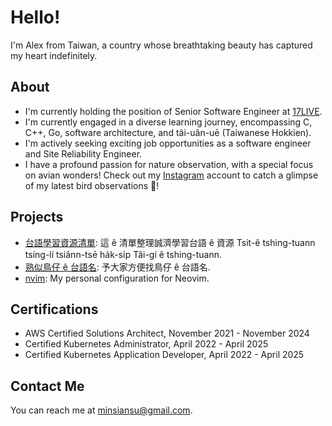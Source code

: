 # Hello!

I'm Alex from Taiwan, a country whose breathtaking beauty has captured my heart indefinitely.

## About

- I'm currently holding the position of Senior Software Engineer at [17LIVE](https://about.17.live/).
- I'm currently engaged in a diverse learning journey, encompassing C, C++, Go, software architecture, and tâi-uân-uē (Taiwanese Hokkien).
- I'm actively seeking exciting job opportunities as a software engineer and Site Reliability Engineer.
- I have a profound passion for nature observation, with a special focus on avian wonders! Check out my [Instagram](https://www.instagram.com/siansiansu) account to catch a glimpse of my latest bird observations 📸!

## Projects

- [台語學習資源清單](https://siansiansu.github.io/oh-tai-gi/): 這 ê 清單整理誠濟學習台語 ê 資源 Tsit-ê tshing-tuann tsíng-lí tsiânn-tsē ha̍k-si̍p Tâi-gí ê tshing-tuann.
- [熟似鳥仔 ê 台語名](https://siansiansu.github.io/tsiau-a-e-mia/): 予大家方便找鳥仔 ê 台語名.
- [nvim](https://github.com/siansiansu/nvim): My personal configuration for Neovim.

## Certifications
- AWS Certified Solutions Architect, November 2021 - November 2024
- Certified Kubernetes Administrator, April 2022 - April 2025
- Certified Kubernetes Application Developer, April 2022 - April 2025

## Contact Me
You can reach me at minsiansu@gmail.com.











<!--
<p float="left">
  <img src="/cka-certified-kubernetes-administrator.png" width="100" />
  <img src="/ckad-certified-kubernetes-application-developer.png" width="100" />
  <img src="/aws-certified-solutions-architect-associate.png" width="100" />
</p>

[![Gmail](https://img.shields.io/badge/Gmail-D14836?style=for-the-badge&logo=gmail&logoColor=white)](mailto:minsiansu@gmail.com)
[![Instagram](https://img.shields.io/badge/Instagram-E4405F?style=for-the-badge&logo=instagram&logoColor=white)](https://www.instagram.com/siansiansu/)
[![Twitter](https://img.shields.io/badge/Twitter-1DA1F2?style=for-the-badge&logo=twitter&logoColor=white)](https://twitter.com/siansiansu)
[![LinkedIn](https://img.shields.io/badge/LinkedIn-0077B5?style=for-the-badge&logo=linkedin&logoColor=white)](https://www.linkedin.com/in/minsian)

**siansiansu/siansiansu** is a ✨ _special_ ✨ repository because its `README.md` (this file) appears on your GitHub profile.

Here are some ideas to get you started:

- 🔭 I’m currently working on ...
- 🌱 I’m currently learning ...
- 👯 I’m looking to collaborate on ...
- 🤔 I’m looking for help with ...
- 💬 Ask me about ...
- 📫 How to reach me: ...
- 😄 Pronouns: ...
- ⚡ Fun fact: ...
-->
